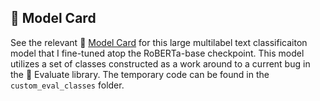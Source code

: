 ## 🤗 Model Card

See the relevant 🤗 [Model Card](https://huggingface.co/MarioBarbeque/RoBERTa-base-DReiFT) for this large multilabel text classificaiton model that I fine-tuned atop the RoBERTa-base checkpoint. This model utilizes a set of classes constructed as a work around to a current bug in the 🤗 Evaluate library. The temporary code can be found in the `custom_eval_classes` folder.
